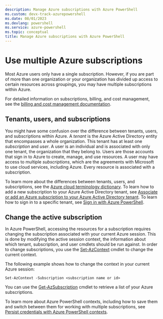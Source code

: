 ```yaml
---
description: Manage Azure subscriptions with Azure PowerShell
ms.custom: devx-track-azurepowershell
ms.date: 08/01/2023
ms.devlang: powershell
ms.service: azure-powershell
ms.topic: conceptual
title: Manage Azure subscriptions with Azure PowerShell
---
```


# Use multiple Azure subscriptions

Most Azure users only have a single subscription. However, if you are part of more than one
organization or your organization has divided up access to certain resources across groupings, you
may have multiple subscriptions within Azure.

For detailed information on subscriptions, billing, and cost management, see the
[billing and cost management documentation](/azure/billing/).

## Tenants, users, and subscriptions

You might have some confusion over the difference between tenants, users, and subscriptions within
Azure. A _tenant_ is the Azure Active Directory entity that encompasses a whole organization. This
tenant has at least one _subscription_ and _user_. A user is an individual and is associated with
only one tenant, the organization that they belong to. Users are those accounts that sign in to
Azure to create, manage, and use resources. A user may have access to multiple _subscriptions_,
which are the agreements with Microsoft to use cloud services, including Azure. Every resource is
associated with a subscription.

To learn more about the differences between tenants, users, and subscriptions, see the
[Azure cloud terminology dictionary](/azure/azure-glossary-cloud-terminology). To learn how to add a
new subscription to your Azure Active Directory tenant, see
[Associate or add an Azure subscription to your Azure Active Directory tenant](/azure/active-directory/active-directory-how-subscriptions-associated-directory).
To learn how to sign in to a specific tenant, see
[Sign in with Azure PowerShell](/powershell/azure/authenticate-azureps).

## Change the active subscription

In Azure PowerShell, accessing the resources for a subscription requires changing the subscription
associated with your current Azure session. This is done by modifying the active session context,
the information about which tenant, subscription, and user cmdlets should be run against. In order
to change subscriptions, you use the [Set-AzContext](/powershell/module/az.accounts/set-azcontext)
cmdlet to change the current context.

The following example shows how to change the context in your current Azure session:

```azurepowershell-interactive
Set-AzContext -Subscription <subscription name or id>
```

You can use the [Get-AzSubscription](/powershell/module/az.accounts/get-azsubscription) cmdlet to
retrieve a list of your Azure subscriptions.

To learn more about Azure PowerShell contexts, including how to save them and switch between them
for working with multiple subscriptions, see
[Persist credentials with Azure PowerShell contexts](context-persistence.md).
